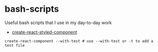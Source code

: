# bash-scripts
Useful bash scripts that I use in my day-to-day work

- [create-react-styled-component](https://github.com/alexhayneshs/bash-scripts/blob/main/create-react-styled-component.sh)
```
create-react-component --with-test # use --with-test or -t to add a test file
```

